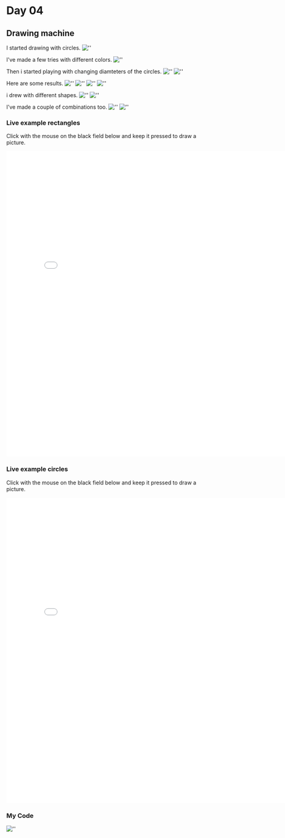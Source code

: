 # Day 04

## Drawing machine

I started drawing with circles. 
![''](../../assets/images/day4/try1.JPG)

I've made a few tries with different colors.
![''](../../assets/images/day4/try3.JPG)

Then i started playing with changing diamteters of the circles.
![''](../../assets/images/day4/try4.JPG)
![''](../../assets/images/day4/codediameter.JPG)

Here are some results.
![''](../../assets/images/day4/try5.JPG)
![''](../../assets/images/day4/try7.JPG)
![''](../../assets/images/day4/try14.JPG)
![''](../../assets/images/day4/try8.JPG)

i drew with different shapes.
![''](../../assets/images/day4/try10.JPG)
![''](../../assets/images/day4/coderec.JPG)

I've made a couple of combinations too.
![''](../../assets/images/day4/try11.JPG)
![''](../../assets/images/day4/codeink.JPG)


### Live example rectangles

Click with the mouse on the black field below and keep it pressed to draw a picture.
<iframe src="../../p5js/Day4/index.html" width="800" height="800" frameborder="0" allow="autoplay; fullscreen; picture-in-picture" allowfullscreen></iframe>

### Live example circles
Click with the mouse on the black field below and keep it pressed to draw a picture.
<iframe src="../../p5js/Day4/indexc.html" width="800" height="800" frameborder="0" allow="autoplay; fullscreen; picture-in-picture" allowfullscreen></iframe>

### My Code
![''](../../assets/images/day4/code.JPG)